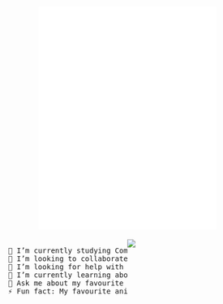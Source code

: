 <div align="center">
  <img src="assets/.inline_braille.svg" width="350" alt="braille art" />
  <br></br>

  <img align="right" width="50%" src="https://streak-stats.demolab.com?user=akuwuh&theme=radical&date_format=n%2Fj%5B%2FY%5D&border=EB545400&fire=FB4290&dates=AF83EBC0&stroke=530C5368&background=45%2C141421%2C0C0C13"/>

  <pre align="left">
  🔭 I’m currently studying Computer Science at the University of Toronto
  👯 I’m looking to collaborate on Full-stack AI/ML projects
  🤝 I’m looking for help with anything
  🌱 I’m currently learning about Dynamic Programming
  💬 Ask me about my favourite video games
  ⚡ Fun fact: My favourite anime is Steins;Gate
</pre>
  <br clear="both"></br>
</div>
  
<!--
<details>
  <summary>📕 Blog Posts</summary>
  <br />
</details>
</div>
-->




